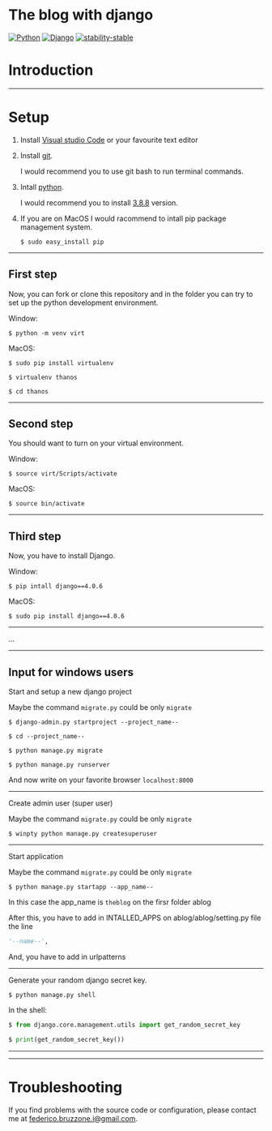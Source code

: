 # The blog with django

[![Python](https://img.shields.io/badge/Python-3.8.8-orange)](https://docs.python.org/3/)
[![Django](https://img.shields.io/badge/Django-4.0.6-orange)](https://www.djangoproject.com/)
[![stability-stable](https://img.shields.io/badge/stability-stable-green.svg)](https://github.com/emersion/stability-badges#stable)

# Introduction


---

# Setup 
1. Install [Visual studio Code](https://visualstudio.microsoft.com) or your favourite text editor

2. Install [git](https://github.com/git-guides/install-git). 

    I would recommend you to use git bash to run terminal commands.

3. Intall [python](https://www.python.org/downloads/). 

    I would recommend you to install [3.8.8](https://www.python.org/downloads/release/python-388/) version.

4. If you are on MacOS I would racommend to intall pip package management system.

    ```
    $ sudo easy_install pip
    ```
---

## First step
Now, you can fork or clone this repository and in the folder you can try to set up the python development environment.

Window:
```
$ python -m venv virt
```

MacOS:
```
$ sudo pip install virtualenv
```
```
$ virtualenv thanos
```
```
$ cd thanos
```
---

## Second step
You should want to turn on your virtual environment.

Window:
```
$ source virt/Scripts/activate
```
MacOS:
```
$ source bin/activate
```

---

## Third step
Now, you have to install Django.

Window:
```
$ pip intall django==4.0.6
```
MacOS:
```
$ sudo pip install django==4.0.6
```

---
...

---

## Input for windows users
Start and setup a new django project

Maybe the command `migrate.py` could be only `migrate`

```
$ django-admin.py startproject --project_name--
```

```
$ cd --project_name--
```

```
$ python manage.py migrate
```

```
$ python manage.py runserver
```

And now write on your favorite browser `localhost:8000`

---

Create admin user (super user)

Maybe the command `migrate.py` could be only `migrate`

```
$ winpty python manage.py createsuperuser 
```

---

Start application

Maybe the command `migrate.py` could be only `migrate`

```
$ python manage.py startapp --app_name--
```

In this case the app_name is `theblog` on the firsr folder ablog

After this, you have to add in INTALLED_APPS on ablog/ablog/setting.py file the line 
```python
'--name--',
```

And, you have to add in urlpatterns

---

Generate your random django secret key.

```
$ python manage.py shell
```

In the shell:

```python
$ from django.core.management.utils import get_random_secret_key
```

```python
$ print(get_random_secret_key())
```

---



---

# Troubleshooting
If you find problems with the source code or configuration, please contact me at federico.bruzzone.i@gmail.com.


